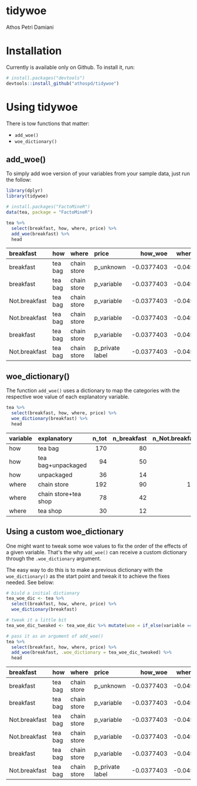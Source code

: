 # tidywoe
Athos Petri Damiani  



# Installation

Currently is available only on Github. To install it, run:


```r
# install.packages("devtools")
devtools::install_github("athospd/tidywoe")
```

# Using tidywoe 

There is tow functions that matter:

- `add_woe()`
- `woe_dictionary()`

## add_woe()

To simply add woe version of your variables from your sample data, just run the follow:


```r
library(dplyr)
library(tidywoe)

# install.packages("FactoMineR")
data(tea, package = "FactoMineR")

tea %>%
  select(breakfast, how, where, price) %>% 
  add_woe(breakfast) %>%
  head
```



|breakfast     |how     |where       |price           |    how_woe|  where_woe|  price_woe|
|:-------------|:-------|:-----------|:---------------|----------:|----------:|----------:|
|breakfast     |tea bag |chain store |p_unknown       | -0.0377403| -0.0451204| -0.2564295|
|breakfast     |tea bag |chain store |p_variable      | -0.0377403| -0.0451204|  0.1872882|
|Not.breakfast |tea bag |chain store |p_variable      | -0.0377403| -0.0451204|  0.1872882|
|Not.breakfast |tea bag |chain store |p_variable      | -0.0377403| -0.0451204|  0.1872882|
|breakfast     |tea bag |chain store |p_variable      | -0.0377403| -0.0451204|  0.1872882|
|Not.breakfast |tea bag |chain store |p_private label | -0.0377403| -0.0451204| -0.0152675|

## woe_dictionary()

The function `add_woe()` uses a dictionary to map the categories with the respective woe value of each explanatory variable.


```r
tea %>%
  select(breakfast, how, where, price) %>% 
  woe_dictionary(breakfast) %>%
  head
```



|variable |explanatory          | n_tot| n_breakfast| n_Not.breakfast| p_breakfast| p_Not.breakfast|        woe|
|:--------|:--------------------|-----:|-----------:|---------------:|-----------:|---------------:|----------:|
|how      |tea bag              |   170|          80|              90|   0.5555556|       0.5769231| -0.0377403|
|how      |tea bag+unpackaged   |    94|          50|              44|   0.3472222|       0.2820513|  0.2078761|
|how      |unpackaged           |    36|          14|              22|   0.0972222|       0.1410256| -0.3719424|
|where    |chain store          |   192|          90|             102|   0.6250000|       0.6538462| -0.0451204|
|where    |chain store+tea shop |    78|          42|              36|   0.2916667|       0.2307692|  0.2341934|
|where    |tea shop             |    30|          12|              18|   0.0833333|       0.1153846| -0.3254224|

## Using a custom woe_dictionary

One might want to tweak some woe values to fix the order of the effects of a given variable. That's the why `add_woe()` can receive a custom dictionary through the `.woe_dictionary` argument.

The easy way to do this is to make a previous dictionary with the `woe_dictionary()` as the start point and tweak it to achieve the fixes needed. See below:


```r
# biuld a initial dictionary
tea_woe_dic <- tea %>%
  select(breakfast, how, where, price) %>% 
  woe_dictionary(breakfast)

# tweak it a little bit
tea_woe_dic_tweaked <- tea_woe_dic %>% mutate(woe = if_else(variable == "price" & explanatory == "p_unknown", 0, woe))

# pass it as an argument of add_woe()
tea %>%
  select(breakfast, how, where, price) %>% 
  add_woe(breakfast, .woe_dictionary = tea_woe_dic_tweaked) %>%
  head
```



|breakfast     |how     |where       |price           |    how_woe|  where_woe|  price_woe|
|:-------------|:-------|:-----------|:---------------|----------:|----------:|----------:|
|breakfast     |tea bag |chain store |p_unknown       | -0.0377403| -0.0451204|  0.0000000|
|breakfast     |tea bag |chain store |p_variable      | -0.0377403| -0.0451204|  0.1872882|
|Not.breakfast |tea bag |chain store |p_variable      | -0.0377403| -0.0451204|  0.1872882|
|Not.breakfast |tea bag |chain store |p_variable      | -0.0377403| -0.0451204|  0.1872882|
|breakfast     |tea bag |chain store |p_variable      | -0.0377403| -0.0451204|  0.1872882|
|Not.breakfast |tea bag |chain store |p_private label | -0.0377403| -0.0451204| -0.0152675|

